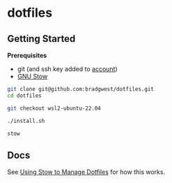 # dotfiles

## Getting Started

**Prerequisites**
* git (and ssh key added to [account](https://docs.github.com/en/authentication/connecting-to-github-with-ssh/adding-a-new-ssh-key-to-your-github-account))
* [GNU Stow](https://www.gnu.org/software/stow/)

```sh
git clone git@github.com:bradgwest/dotfiles.git
cd dotfiles

git checkout wsl2-ubuntu-22.04

./install.sh

stow
```


## Docs

See [Using Stow to Manage Dotfiles](https://brandon.invergo.net/news/2012-05-26-using-gnu-stow-to-manage-your-dotfiles.html)
for how this works.
